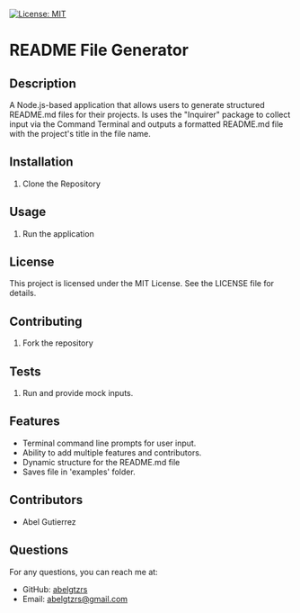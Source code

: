 
  [![License: MIT](https://img.shields.io/badge/License-MIT-yellow.svg)](https://opensource.org/licenses/MIT)
# README File Generator

## Description
A Node.js-based application that allows users to generate structured README.md files for their projects. Is uses the "Inquirer" package to collect input via the Command Terminal and outputs a formatted README.md file with the project's title in the file name.

## Installation
1. Clone the Repository

## Usage
1. Run the application

## License
This project is licensed under the MIT License. See the LICENSE file for details.

## Contributing
1. Fork the repository

## Tests
1. Run and provide mock inputs.

## Features
- Terminal command line prompts for user input.
- Ability to add multiple features and contributors.
- Dynamic structure for the README.md file
- Saves file in 'examples' folder.

## Contributors
- Abel Gutierrez

## Questions
For any questions, you can reach me at:
- GitHub: [abelgtzrs](https://github.com/abelgtzrs)
- Email: abelgtzrs@gmail.com
